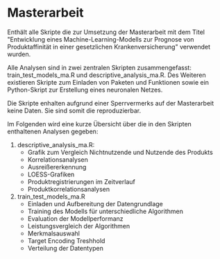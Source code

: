 # Masterarbeit
Enthält alle Skripte die zur Umsetzung der Masterarbeit mit dem Titel "Entwicklung eines Machine-Learning-Modells zur Prognose von Produktaffinität in einer gesetzlichen Krankenversicherung" verwendet wurden.

Alle Analysen sind in zwei zentralen Skripten zusammengefasst: train_test_models_ma.R und descriptive_analysis_ma.R.
Des Weiteren existieren Skripte zum Einladen von Paketen und Funktionen sowie ein Python-Skript zur Erstellung eines neuronalen Netzes.

Die Skripte enhalten aufgrund einer Sperrvermerks auf der Masterarbeit keine Daten. Sie sind somit die reproduzierbar. 

Im Folgenden wird eine kurze Übersicht über die in den Skripten enthaltenen Analysen gegeben:
  1. descriptive_analysis_ma.R:
     - Grafik zum Vergleich Nichtnutzende und Nutzende des Produkts
     - Korrelationsanalysen
     - Ausreißererkennung
     - LOESS-Grafiken
     - Produktregistrierungen im Zeitverlauf
     - Produktkorrelationsanalysen
  2. train_test_models_ma.R
     - Einladen und Aufbereitung der Datengrundlage
     - Training des Modells für unterschiedliche Algorithmen
     - Evaluation der Modellperformanz
     - Leistungsvergleich der Algorithmen
     - Merkmalsauswahl
     - Target Encoding Treshhold
     - Verteilung der Datentypen
